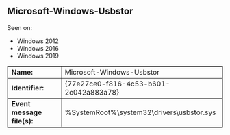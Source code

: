 ## Microsoft-Windows-Usbstor

Seen on:
* Windows 2012
* Windows 2016
* Windows 2019

<table border="1" class="docutils">
  <tbody>
    <tr>
      <td><b>Name:</b></td>
      <td>Microsoft-Windows-Usbstor</td>
    </tr>
    <tr>
      <td><b>Identifier:</b></td>
      <td>{77e27ce0-f816-4c53-b601-2c042a883a78}</td>
    </tr>
    <tr>
      <td><b>Event message file(s):</b></td>
      <td>%SystemRoot%\system32\drivers\usbstor.sys</td>
    </tr>
  </tbody>
</table>

&nbsp;

